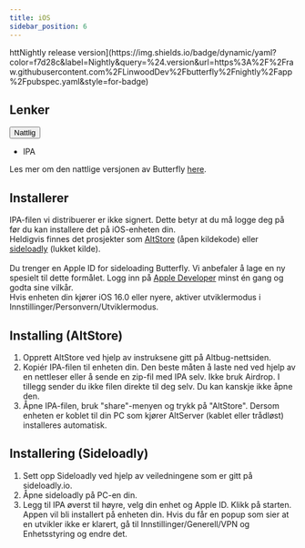 ```yaml
---
title: iOS
sidebar_position: 6
---
```


httNightly release version](https\://img.shields.io/badge/dynamic/yaml?color=f7d28c\&label=Nightly\&query=%24.version\&url=https%3A%2F%2Fraw\.githubusercontent.com%2FLinwoodDev%2Fbutterfly%2Fnightly%2Fapp%2Fpubspec.yaml\&style=for-badge)

## Lenker

<div className="dropdown dropdown--hoverable margin--sm">
  <button className="button button--outline button--danger button--lg">Nattlig</button>
  <ul className="dropdown__menu">
    <li>
      <DownloadButton className="dropdown__link" href="https://github.com/LinwoodDev/butterfly/releases/download/nightly/linwood-butterfly-ios.ipa">
        IPA
      </DownloadButton>
    </li>
  </ul>
</div>

Les mer om den nattlige versjonen av Butterfly [here](/nightly).

## Installerer

IPA-filen vi distribuerer er ikke signert. Dette betyr at du må logge deg på før du kan installere det på iOS-enheten din. \
Heldigvis finnes det prosjekter som [AltStore](https://altstore.io) (åpen kildekode) eller [sideloadly](https://sideloadly.io) (lukket kilde). \
\
Du trenger en Apple ID for sideloading Butterfly. Vi anbefaler å lage en ny spesielt til dette formålet. Logg inn på [Apple Developer](https://developer.apple.com) minst én gang og godta sine vilkår.
\
Hvis enheten din kjører iOS 16.0 eller nyere, aktiver utviklermodus i Innstillinger/Personvern/Utviklermodus.

## Installing (AltStore)

1. Opprett AltStore ved hjelp av instruksene gitt på Altbug-nettsiden.
2. Kopiér IPA-filen til enheten din. Den beste måten å laste ned ved hjelp av en nettleser eller å sende en zip-fil med IPA selv. Ikke bruk Airdrop. I tillegg sender du ikke filen direkte til deg selv. Du kan kanskje ikke åpne den.
3. Åpne IPA-filen, bruk "share"-menyen og trykk på "AltStore". Dersom enheten er koblet til din PC som kjører AltServer (kablet eller trådløst) installeres automatisk.

## Installering (Sideloadly)

1. Sett opp Sideloadly ved hjelp av veiledningene som er gitt på sideloadly.io.
2. Åpne sideloadly på PC-en din.
3. Legg til IPA øverst til høyre, velg din enhet og Apple ID. Klikk på starten. Appen vil bli installert på enheten din.
   Hvis du får en popup som sier at en utvikler ikke er klarert, gå til Innstillinger/Generell/VPN og Enhetsstyring og endre det.
